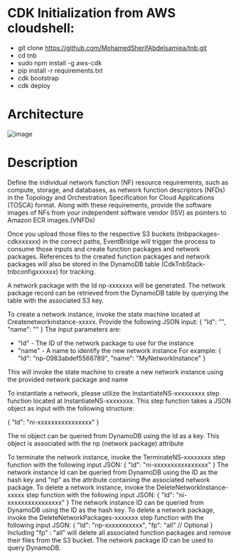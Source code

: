 # CDK Initialization from AWS cloudshell:


* git clone https://github.com/MohamedSherifAbdelsamiea/tnb.git
* cd tnb
* sudo npm install -g aws-cdk
* pip install -r requirements.txt
* cdk bootstrap
* cdk deploy

# Architecture

![image](https://github.com/MohamedSherifAbdelsamiea/tnb/assets/38582068/78bc15fe-fe13-4936-83e8-55d8ff3af34a)

# Description

Define the individual network function (NF) resource requirements, such as compute, storage, and databases, as network function descriptors (NFDs) in the Topology and Orchestration Specification for Cloud Applications (TOSCA) format. Along with these requirements, provide the software images of NFs from your independent software vendor (ISV) as pointers to Amazon ECR images.(VNFDs)

Once you upload those files to the respective S3 buckets (tnbpackages-cdkxxxxxx) in the correct paths, EventBridge will trigger the process to consume those inputs and create function packages and network packages. References to the created function packages and network packages will also be stored in the DynamoDB table (CdkTnbStack-tnbconfigxxxxxx) for tracking. 


A network package with the Id np-xxxxxxx will be generated. The network package record can be retrieved from the DynamoDB table by querying the table with the associated S3 key.

To create a network instance, invoke the state machine located at Createnetworkinstance-xxxxx. Provide the following JSON input:
{
"Id": "<network package id>",
"name": "<desired name for network instance>"
}
The input parameters are:
- "Id" - The ID of the network package to use for the instance
- "name" - A name to identify the new network instance
For example:
{
"Id": "np-0983abdef5566789",
"name": "MyNetworkInstance"
}

This will invoke the state machine to create a new network instance using the provided network package and name

To instantiate a network, please utilize the InstantiateNS-xxxxxxxxx step function located at InstantiateNS-xxxxxxxx. This step function takes a JSON object as input with the following structure:

{
 "Id": "ni-xxxxxxxxxxxxxxxx"
}

The ni object can be queried from DynamoDB using the Id as a key. This object is associated with the np (network package) attribute

To terminate the network instance, invoke the TerminateNS-xxxxxxxx step function with the following input JSON:
{
"Id": "ni-xxxxxxxxxxxxxxxx"
}
The network instance Id can be queried from DynamoDB using the ID as the hash key and "np" as the attribute containing the associated network package.
To delete a network instance, invoke the DeleteNetworkInstance-xxxxx step function with the following input JSON:
{
"Id": "ni-xxxxxxxxxxxxxxxx"
}
The network instance ID can be queried from DynamoDB using the ID as the hash key.
To delete a network package, invoke the DeleteNetworkPackages-xxxxxxx step function with the following input JSON:
{
"Id": "np-xxxxxxxxxxx",
"fp": "all" // Optional
}
Including "fp" : "all" will delete all associated function packages and remove their files from the S3 bucket. The network package ID can be used to query DynamoDB.


<!-- # Welcome to your CDK Python project!

You should explore the contents of this project. It demonstrates a CDK app with an instance of a stack (`cdk_tnb_stack`)
which contains an Amazon SQS queue that is subscribed to an Amazon SNS topic.

The `cdk.json` file tells the CDK Toolkit how to execute your app.

This project is set up like a standard Python project.  The initialization process also creates
a virtualenv within this project, stored under the .venv directory.  To create the virtualenv
it assumes that there is a `python3` executable in your path with access to the `venv` package.
If for any reason the automatic creation of the virtualenv fails, you can create the virtualenv
manually once the init process completes.

To manually create a virtualenv on MacOS and Linux:

```
$ python3 -m venv .venv
```

After the init process completes and the virtualenv is created, you can use the following
step to activate your virtualenv.

```
$ source .venv/bin/activate
```

If you are a Windows platform, you would activate the virtualenv like this:

```
% .venv\Scripts\activate.bat
```

Once the virtualenv is activated, you can install the required dependencies.

```
$ pip install -r requirements.txt
```

At this point you can now synthesize the CloudFormation template for this code.

```
$ cdk synth
```

You can now begin exploring the source code, contained in the hello directory.
There is also a very trivial test included that can be run like this:

```
$ pytest
```

To add additional dependencies, for example other CDK libraries, just add to
your requirements.txt file and rerun the `pip install -r requirements.txt`
command.

## Useful commands

 * `cdk ls`          list all stacks in the app
 * `cdk synth`       emits the synthesized CloudFormation template
 * `cdk deploy`      deploy this stack to your default AWS account/region
 * `cdk diff`        compare deployed stack with current state
 * `cdk docs`        open CDK documentation

Enjoy!
 -->